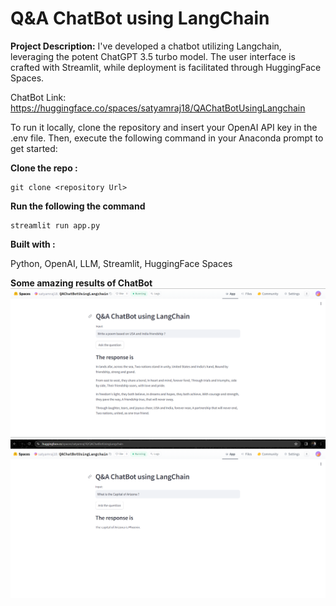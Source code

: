 # Q&A ChatBot using LangChain

**Project Description:**
I've developed a chatbot utilizing Langchain, leveraging the potent ChatGPT 3.5 turbo model. The user interface is crafted with Streamlit, while deployment is facilitated through HuggingFace Spaces. 

ChatBot Link: https://huggingface.co/spaces/satyamraj18/QAChatBotUsingLangchain

To run it locally, clone the repository and insert your OpenAI API key in the .env file. Then, execute the following command in your Anaconda prompt to get started:

**Clone the repo :** 
```
git clone <repository Url>
```

**Run the following the command** 
```
streamlit run app.py
```

**Built with :**

Python, OpenAI, LLM, Streamlit, HuggingFace Spaces

**Some amazing results of ChatBot**
![Website Image](https://github.com/satyamraj18/Q-A-ChatBot-using-LangChain/blob/master/Result1.png)
![Website Image](https://github.com/satyamraj18/Q-A-ChatBot-using-LangChain/blob/master/Result2.png)


